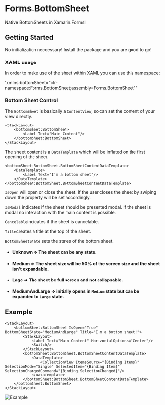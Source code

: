 # Forms.BottomSheet

Native BottomSheets in Xamarin.Forms!

## Getting Started

No initialization neccessary! Install the package and you are good to go! 

### XAML usage

In order to make use of the sheet within XAML you can use this namespace:

'xmlns:bottomSheet="clr-namespace:Forms.BottomSheet;assembly=Forms.BottomSheet"'

### Bottom Sheet Control

The `BottomSheet` is basically a `ContentView`, so can set the content of your view directly.
```
<StackLayout>
    <bottomSheet:BottomSheet>
        <Label Text="Main Content"/>
    </bottomSheet:BottomSheet>
</StackLayout>
```
The sheet content is a `DataTemplate` which will be inflated on the first opening of the sheet.
```
<bottomSheet:BottomSheet.BottomSheetContentDataTemplate>
    <DataTemplate>
        <Label Text="I'm a bottom sheet"/>
    </DataTemplate>
</bottomSheet:BottomSheet.BottomSheetContentDataTemplate>
```
`IsOpen` will open or close the sheet. If the user closes the sheet by swiping down the property will be set accordingly.

`IsModal` indicates if the sheet should be presented modal. If the sheet is modal no interaction with the main content is possible.

`Cancelable`indicates if the sheet is cancelable.

`Title`creates a title at the top of the sheet.

`BottomSheetState` sets the states of the bottom sheet.
 - #### Unknown => The sheet can be any state.
 - #### Medium  => The sheet size will be 50% of the screen size and the sheet isn't expandable.
 - #### Lage => The sheet be full screen and not collapsable.
 - #### MediumAndLarge => initially opens in `Medium` state but can be expanded to `Large` state.

## Example
```
<StackLayout>
    <bottomSheet:BottomSheet IsOpen="True" BottomSheetState="MediumAndLarge" Title="I'm a bottom sheet!">
        <StackLayout>
            <Label Text="Main Content" HorizontalOptions="Center"/>
            <Switch/>
        </StackLayout>
        <bottomSheet:BottomSheet.BottomSheetContentDataTemplate>
            <DataTemplate>
                <CollectionView ItemsSource="{Binding Items}" SelectionMode="Single" SelectedItem="{Binding Item}" SelectionChangedCommand="{Binding SelectionChanged}"/>
            </DataTemplate>
        </bottomSheet:BottomSheet.BottomSheetContentDataTemplate>
    </bottomSheet:BottomSheet>
</StackLayout>
```
![Example](https://user-images.githubusercontent.com/56133182/173190335-fc9ef962-f380-40c1-985e-9dd8d3d108a3.gif)

